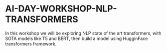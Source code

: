 # AI-DAY-WORKSHOP-NLP-TRANSFORMERS
In this workshop we will be exploring NLP state of the art transformers, with SOTA models like T5 and BERT, then build a model using HugginFace transformers framework.
